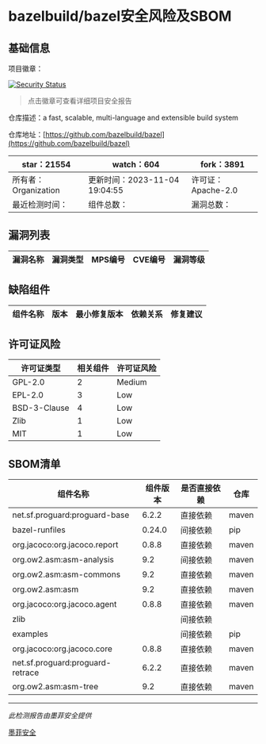 # bazelbuild/bazel安全风险及SBOM

## 基础信息

项目徽章：

[![Security Status](https://www.murphysec.com/platform3/v31/badge/1720863750873333760.svg)](https://www.murphysec.com/console/report/1698397291508711424/1720863750873333760)

> 点击徽章可查看详细项目安全报告

仓库描述：a fast, scalable, multi-language and extensible build system

仓库地址：[https://github.com/bazelbuild/bazel](https://github.com/bazelbuild/bazel)

| star：21554 | watch：604 | fork：3891 |
| ----------- | -------------- | ------------ |
| 所有者：Organization | 更新时间：2023-11-04 19:04:55 | 许可证：Apache-2.0 |
| 最近检测时间： | 组件总数： | 漏洞总数： |




## 漏洞列表

| 漏洞名称 | 漏洞类型 | MPS编号 | CVE编号 | 漏洞等级 |
| ------- | ------ | ------- | ------ | ----- |





## 缺陷组件

| 组件名称 | 版本 | 最小修复版本 | 依赖关系 | 修复建议 |
| -------- | ---- | ------------ | -------- | -------- |





## 许可证风险

| 许可证类型 | 相关组件 | 许可证风险 |
| ---------- | -------- | ---------- |
|GPL-2.0|2|Medium|
|EPL-2.0|3|Low|
|BSD-3-Clause|4|Low|
|Zlib|1|Low|
|MIT|1|Low|




## SBOM清单

| 组件名称 | 组件版本 | 是否直接依赖 | 仓库 |
| -------- | -------- | ------------ | ---- |
|net.sf.proguard:proguard-base|6.2.2|直接依赖|maven|
|bazel-runfiles|0.24.0|间接依赖|pip|
|org.jacoco:org.jacoco.report|0.8.8|直接依赖|maven|
|org.ow2.asm:asm-analysis|9.2|间接依赖|maven|
|org.ow2.asm:asm-commons|9.2|直接依赖|maven|
|org.ow2.asm:asm|9.2|直接依赖|maven|
|org.jacoco:org.jacoco.agent|0.8.8|直接依赖|maven|
|zlib||间接依赖||
|examples||间接依赖|pip|
|org.jacoco:org.jacoco.core|0.8.8|直接依赖|maven|
|net.sf.proguard:proguard-retrace|6.2.2|直接依赖|maven|
|org.ow2.asm:asm-tree|9.2|直接依赖|maven|


------

*此检测报告由墨菲安全提供*

[墨菲安全](www.murphysec.com)